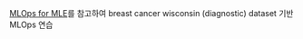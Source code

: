 [MLOps for MLE](https://mlops-for-mle.github.io/tutorial/)를 참고하여 breast cancer wisconsin (diagnostic) dataset 기반 MLOps 연습